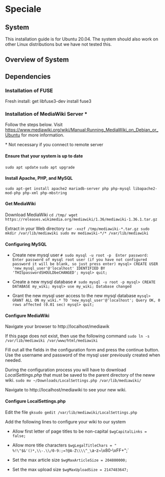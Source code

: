 # Speciale

## System
This installation guide is for Ubuntu 20.04. The system should also work on other Linux distributions but we have not tested this. 

## Overview of System

## Dependencies

### Installation of FUSE
Fresh install:
get libfuse3-dev
install fuse3

### Installation of MediaWiki Server \*
Follow the steps below. Visit https://www.mediawiki.org/wiki/Manual:Running_MediaWiki_on_Debian_or_Ubuntu for more information. 

\* Not necessary if you connect to remote server

#### Ensure that your system is up to date
`sudo apt update`
`sudo apt upgrade`

#### Install Apache, PHP, and MySQL
`sudo apt-get install apache2 mariadb-server php php-mysql libapache2-mod-php php-xml php-mbstring`

#### Get MediaWiki
Download MediaWiki
`cd /tmp/
wget https://releases.wikimedia.org/mediawiki/1.36/mediawiki-1.36.1.tar.gz`

Extract in your Web directory
`tar -xvzf /tmp/mediawiki-*.tar.gz
sudo mkdir /var/lib/mediawiki
sudo mv mediawiki-*/* /var/lib/mediawiki`


#### Configuring MySQL
* Create new mysql user
`# sudo mysql -u root -p 
Enter password: Enter password of mysql root user (if you have not configured password it will be blank, so just press enter)
mysql> CREATE USER 'new_mysql_user'@'localhost' IDENTIFIED BY 'THISpasswordSHOULDbeCHANGED';
mysql> quit;`

* Create a new mysql database
`# sudo mysql -u root -p
mysql> CREATE DATABASE my_wiki;
mysql> use my_wiki;
Database changed`

* Grant the new mysql user access to the new mysql database
`mysql> GRANT ALL ON my_wiki.* TO 'new_mysql_user'@'localhost';
Query OK, 0 rows affected (0.01 sec)
mysql> quit;`

#### Configure MediaWiki
Navigate your browser to http://localhost/mediawik

If this page does not exist, then use the following command
`sudo ln -s /var/lib/mediawiki /var/www/html/mediawiki`

Fill out all the fields in the configuration form and press the continue button. 
Use the username and password of the mysql user previously created when needed.

During the configuration process you will have to download *LocalSettings.php* that must be saved to the parent directory of the neww wiki.
`sudo mv ~/Downloads/LocalSettings.php /var/lib/mediawiki/`

Navigate to  http://localhost/mediawiki to see your new wiki.

#### Configure LocalSettings.php
Edit the file
`gksudo gedit /var/lib/mediawiki/LocalSettings.php`

Add the following lines to configure your wiki to our system

* Allow first letter of page titles to be non-capital
`$wgCapitalLinks = false;`

* Allow more title characters
`$wgLegalTitleChars = " %!\"$&'()*,\\-.\\/0-9:;=?@A-Z\\\\^_\`a-z~\\x80-\\xFF+";`

* Set the max article size
`$wgMaxArticleSize = 204800000;`

* Set the max upload size
`$wgMaxUploadSize = 2147483647;`




